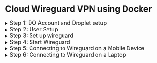 # Cloud Wireguard VPN using Docker

<details>
<summary><font size="4">Step 1: DO Account and Droplet setup</font></summary>

* Create a [DigitalOcean.com](https://www.digitalocean.com/) account
* Create an Ubuntu 22.04 Droplet
    * Ubuntu 22.04
    * Basic Shared CPU plan
    * Regular CPU option
    * Password option
</details>

<details>
<summary><font size="4">Step 2: User Setup</font></summary>

* Launch the droplet console
* ssh into root if not already in root
    * `ssh root@159.203.188.62`
* Add a new user and give user sudo permissions
    * `adduser vy`
        * Enter a password and press Enter for default values and Y for yes
    * `usermod -aG sudo vy`
* Log in as user
    * `su - vy`
</details>

<details>
<summary><font size="4">Step 3: Set up wireguard</font></summary>

* Followed [thematric.dev tutorial](https://thematrix.dev/setup-wireguard-vpn-server-with-docker/)
* `mkdir -p ~/wireguard/`
* `mkdir -p ~/wireguard/config/`
* `nano ~/wireguard/docker-compose.yml`
* Paste the following into the file
    ```
    version: '3.8'
    services:
        wireguard:
            container_name: wireguard
            image: linuxserver/wireguard
            environment:
            - PUID=1000
            - PGID=1000
            - TZ=Asia/Hong_Kong
            - SERVERURL=1.2.3.4
            - SERVERPORT=51820
            - PEERS=pc1,pc2,phone1
            - PEERDNS=auto
            - INTERNAL_SUBNET=10.0.0.0
        ports:
            - 51820:51820/udp
        volumes:
            - type: bind
                source: ./config/
                target: /config/
            - type: bind
                source: /lib/modules
                target: /lib/modules
        restart: always
        cap_add:
            - NET_ADMIN
            - SYS_MODULE
        sysctls:
            - net.ipv4.conf.all.src_valid_mark=1
    ```
* Make the following edits (or based on where you yourself are located using [this](https://en.wikipedia.org/wiki/List_of_tz_database_time_zones) link):
    * `TZ=Pacific/Honolulu`
    * `SERVERURL=159.203.188.62`
        * Insert your DO IP address
    * `PEERS=vypc1,vypc2,vyphone1`
        * Make edits to PEERS as you see fit
        * Note: do not enter non-alphanumeric characters

    <img src="./docker_compose_file.png" width="400">

* Save and Exit
    * *CTRL + X, Y, Enter*
</details>

<details>
<summary><font size="4">Step 4: Start Wireguard</font></summary>

* `cd ~/wireguard/`
* `sudo apt install docker-compose`
* `sudo docker-compose up -d`
* You should see the message "Creating wireguard ... done"

    <img src="./start_wireguard.png" width="500">
</details>

<details>
<summary><font size="4">Step 5: Connecting to Wireguard on a Mobile Device</font></summary>

* Run the command `docker-compose logs -f wireguard`
* The result should be a QR codes of Wireguard VPN connection settings
* Download the Wireguard app on your mobile device
* Visit ipleak.net to see local IP info before VPN is on

    <img src="./iphone_ipleak_before.jpeg" width="400">
* Open Wireguard application
* Click *+*
* Select *Create from QR Code*
* Scan the QR code for your phone setting (Ex. vyphone1)
* Turn on Wireguard VPN tunnel

    <img src="./iphone_wireguard_on.jpeg" width="400">
* Visit ipleak.net to see new IP address

    <img src="./iphone_ipleak_after.jpeg" width="400">
</details>

<details>
<summary><font size="4">Step 6: Connecting to Wireguard on a Laptop</font></summary>

* Use FileZilla or another file transfer application to connect to your server
* Find the configs file in `~/wireguard/configs/`
* The names of the peer folders should correspond with the names specified in the docker-compose.yml file
* Go into the appropriate peer folder
* Copy the .conf file onto your local device

    <img src="./filezilla_sftp_config.png" width="400">
* Download Wireguard on your laptop
* Select *Import Tunnel(s) from File...*
* Search for the file you SFTP from the server
* Import the file
* Visit ipleak.net to see local IP info before VPN is on

    <img src="./laptop_ipleak_before.png" width="400">
* Turn on Wireguard VPN tunnel

    <img src="./laptop_wireguard_on.png" width="400">
* Visit ipleak.net to see new IP address

    <img src="./laptop_ipleak_after.png" width="400">
</details>